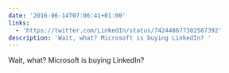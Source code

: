 ```yaml
---
date: '2016-06-14T07:06:41+01:00'
links:
  - 'https://twitter.com/LinkedIn/status/742448677302587392'
description: 'Wait, what? Microsoft is buying LinkedIn? '
---
```

Wait, what? Microsoft is buying LinkedIn? 
